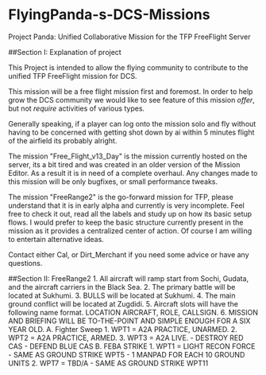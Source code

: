 # FlyingPanda-s-DCS-Missions
Project Panda: Unified Collaborative Mission for the TFP FreeFlight Server 


##Section I: Explanation of project

This Project is intended to allow the flying community to contribute to the unified TFP FreeFlight mission for DCS.

This mission will be a free flight mission first and foremost. 
In order to help grow the DCS community we would like to see feature of this mission *offer*, but not *require* activities of various types. 

Generally speaking, if a player can log onto the mission solo and fly without having to be concerned with getting shot down by ai within 5 minutes flight of the airfield its probably alright. 

The mission "Free_Flight_v13_Day" is the mission currently hosted on the server, its a bit tired and was created in an older version of the Mission Editor. As a result it is in need of a complete overhaul. Any changes made to this mission will be only bugfixes, or small performance tweaks. 

The mission "FreeRange2" is the go-forward mission for TFP, please understand that it is in early alpha and currently is very incomplete. Feel free to check it out, read all the labels and study up on how its basic setup flows. I would prefer to keep the basic structure currently present in the mission as it provides a centralized center of action. Of course I am willing to entertain alternative ideas. 

Contact either Cal, or Dirt_Merchant if you need some advice or have any questions. 

##Section II: FreeRange2
	1. All aircraft will ramp start from Sochi, Gudata, and the aircraft carriers in the Black Sea.
	2. The primary battle will be located at Sukhumi.
	3. BULLS will be located at Sukhumi.
	4. The main ground conflict will be located at Zugdidi.
	5. Aircraft slots will have the following name format. LOCATION AIRCRAFT, ROLE, CALLSIGN.
	6. MISSION AND BRIEFING WILL BE TO-THE-POINT AND SIMPLE ENOUGH FOR A SIX YEAR OLD.
		A. Fighter Sweep
			1. WPT1 = A2A PRACTICE, UNARMED.
			2. WPT2 = A2A PRACTICE, ARMED.
			3. WPT3 = A2A LIVE.
				- DESTROY RED CAS
				- DEFEND BLUE CAS
		B. FEBA STRIKE
			1. WPT1 = LIGHT RECON FORCE
				- SAME AS GROUND STRIKE WPT5
				- 1 MANPAD FOR EACH 10 GROUND UNITS
			2. WPT7 = TBD/A
				- SAME AS GROUND STRIKE WPT11
